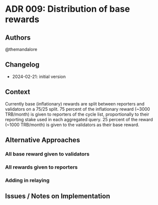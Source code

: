 # ADR 009: Distribution of base rewards

## Authors

@themandalore

## Changelog

- 2024-02-21: initial version

## Context

Currently base (inflationary) rewards are split between reporters and validators on a 75/25 split.  75 percent of the inflationary reward (~3000 TRB/month) is given to reporters of the cycle list, proportionally to their reporting stake used in each aggregated query.  25 percent of the reward (~1000 TRB/month) is given to the validators as their base reward.  


## Alternative Approaches

### All base reward given to validators

### All rewards given to reporters

### Adding in relaying


## Issues / Notes on Implementation

